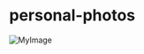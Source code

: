 # personal-photos

![MyImage](https://github.com/Rupeshsah23/personal-photos/assets/123934286/29175642-527c-4ac9-b996-9def219a847c)

